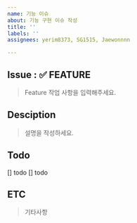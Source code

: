 ```yaml
---
name: 기능 이슈
about: 기능 구현 이슈 작성
title: ''
labels: ''
assignees: yerim8373, SG1515, Jaewonnnn

---
```


## Issue : ✅ FEATURE
> Feature 작업 사항을 입력해주세요.


## Desciption
> 설명을 작성하세요.


## Todo
[] todo
[] todo


## ETC
> 기타사항
